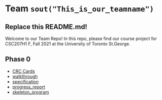 # Team `sout("This_is_our_teamname")`

## Replace this README.md!
Welcome to our Team Repo! In this repo, please find our course project for 
CSC207H1 F, Fall 2021 at the University of Toronto St.George.

## Phase 0
* [CRC Cards](phase0/CRC_Cards/CRC_Cards_README.md)
* [walkthrough](phase0/walkthrough.md)
* [specification](phase0/specification.md)
* [progress_report](phase0/progress_report.md)
* [skeleton_program](phase0/src/Skeleton_README.md)
